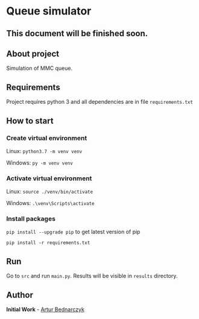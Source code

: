 # Queue simulator

## This document will be finished soon.

## About project

Simulation of MMC queue.

## Requirements

Project requires python 3 and all dependencies are in file `requirements.txt` 

## How to start
### Create virtual environment
Linux: `python3.7 -m venv venv`

Windows: `py -m venv venv`
### Activate virtual environment
Linux: `source ./venv/bin/activate`

Windows: `.\venv\Scripts\activate`

### Install packages
`pip install --upgrade pip` to get latest version of pip

`pip install -r requirements.txt`

## Run
Go to `src` and run `main.py`.
Results will be visible in `results` directory.

## Author
**Initial Work** - [Artur Bednarczyk](https://github.com/Isur) 
